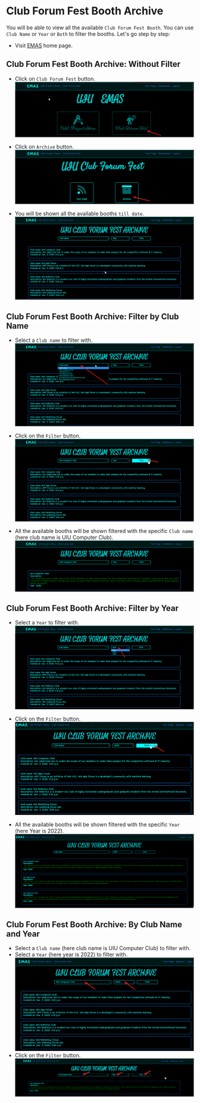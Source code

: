 # Club Forum Fest Booth Archive 

You will be able to view all the available `Club Forum Fest Booth`. You can use `Club Name` or `Year` or `Both` to filter the booths. Let's go step by step:

*  Visit [EMAS](http://127.0.0.1:8000/) home page.

## Club Forum Fest Booth Archive: Without Filter

*  Click on `Club Forum Fest` button.
![EMAS homepage](./image/5_cff.png)

*  Click on `Archive` button.
![Registration Form](./image/6_cff_archiveButton.png)

*  You will be shown all the available booths `till date`.
![Login](./image/7__withoutFilter.png)

## Club Forum Fest Booth Archive: Filter by Club Name 

*  Select a `Club name` to filter with.
![Student Dashboard](./image/8__clubName_dropdown.png)

*  Click on the `Filter` button.
![Student Dashboard](./image/9_clubNameFilterButton.png)

*  All the available booths will be shown filtered with the specific `Club name` (here club name is UIU Computer Club).
![Student Dashboard](./image/10_filter_done_clubname.png)

## Club Forum Fest Booth Archive: Filter by Year

*  Select a `Year` to filter with.
![Student Dashboard](./image/11_yearFilterOption.png)

*  Click on the `Filter` button.
![Student Dashboard](./image/yearFilterButton.png)

*  All the available booths will be shown filtered with the specific `Year` (here Year is 2022).
![Student Dashboard](./image/yearFilterDone.png)

## Club Forum Fest Booth Archive: By Club Name and Year

*  Select a `Club name` (here club name is UIU Computer Club) to filter with.
*  Select a `Year` (here year is 2022) to filter with.
![Student Dashboard](./image/select_both.png)
*  Click on the `Filter` button.
![Student Dashboard](./image/bothFilterDone.png)
